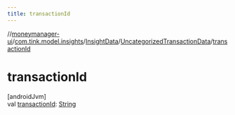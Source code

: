 ```yaml
---
title: transactionId
---
```

//[moneymanager-ui](../../../../index.html)/[com.tink.model.insights](../../index.html)/[InsightData](../index.html)/[UncategorizedTransactionData](index.html)/[transactionId](transaction-id.html)



# transactionId



[androidJvm]\
val [transactionId](transaction-id.html): [String](https://kotlinlang.org/api/latest/jvm/stdlib/kotlin/-string/index.html)




